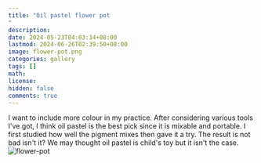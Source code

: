 ```yaml
---
title: "Oil pastel flower pot"
description: 
date: 2024-05-23T04:03:14+08:00
lastmod: 2024-06-26T02:39:50+08:00
image: flower-pot.png
categories: gallery
tags: []
math: 
license: 
hidden: false
comments: true
---
```


I want to include more colour in my practice. After considering various tools I've got, I think oil pastel is the best pick since it is mixable and portable. I first studied how well the pigment mixes then gave it a try. The result is not bad isn't it? We may thought oil pastel is child's toy but it isn't the case.
![flower-pot](flower-pot.png)

